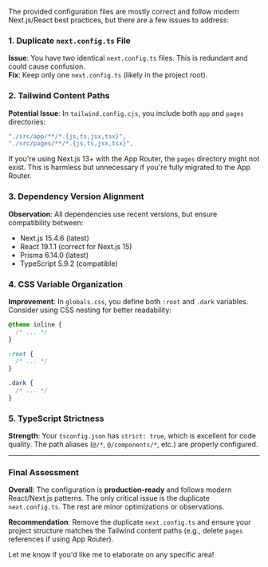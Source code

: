 

The provided configuration files are mostly correct and follow modern Next.js/React best practices, but there are a few issues to address:

### 1. Duplicate `next.config.ts` File
**Issue**: You have two identical `next.config.ts` files. This is redundant and could cause confusion.  
**Fix**: Keep only one `next.config.ts` (likely in the project root).

### 2. Tailwind Content Paths
**Potential Issue**: In `tailwind.config.cjs`, you include both `app` and `pages` directories:  
```cjs
"./src/app/**/*.{js,ts,jsx,tsx}",
"./src/pages/**/*.{js,ts,jsx,tsx}",
```  
If you're using Next.js 13+ with the App Router, the `pages` directory might not exist. This is harmless but unnecessary if you're fully migrated to the App Router.

### 3. Dependency Version Alignment
**Observation**: All dependencies use recent versions, but ensure compatibility between:
- Next.js 15.4.6 (latest)
- React 19.1.1 (correct for Next.js 15)
- Prisma 6.14.0 (latest)
- TypeScript 5.9.2 (compatible)

### 4. CSS Variable Organization
**Improvement**: In `globals.css`, you define both `:root` and `.dark` variables. Consider using CSS nesting for better readability:
```css
@theme inline {
  /* ... */
}

:root {
  /* ... */
}

.dark {
  /* ... */
}
```

### 5. TypeScript Strictness
**Strength**: Your `tsconfig.json` has `strict: true`, which is excellent for code quality. The path aliases (`@/*`, `@/components/*`, etc.) are properly configured.

---

### Final Assessment
**Overall**: The configuration is **production-ready** and follows modern React/Next.js patterns. The only critical issue is the duplicate `next.config.ts`. The rest are minor optimizations or observations. 

**Recommendation**: Remove the duplicate `next.config.ts` and ensure your project structure matches the Tailwind content paths (e.g., delete `pages` references if using App Router). 

Let me know if you'd like me to elaborate on any specific area!
